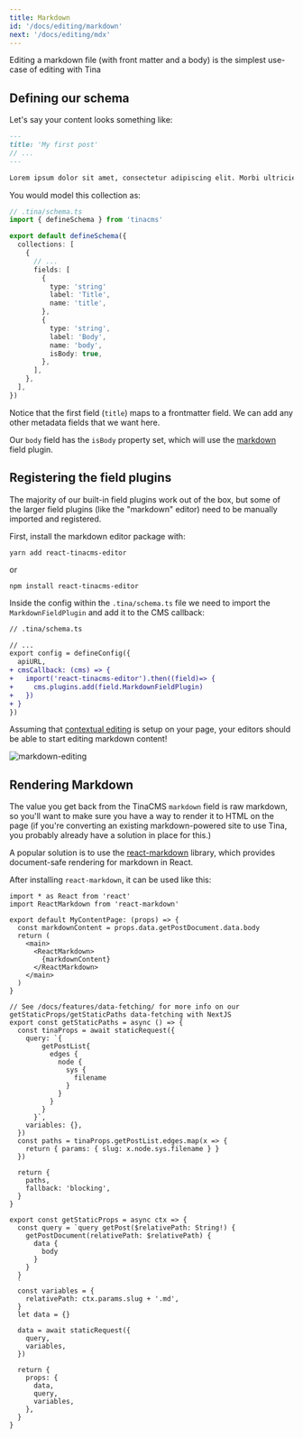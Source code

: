 ```yaml
---
title: Markdown
id: '/docs/editing/markdown'
next: '/docs/editing/mdx'
---
```


Editing a markdown file (with front matter and a body) is the simplest use-case of editing with Tina

## Defining our schema

Let's say your content looks something like:

```md
---
title: 'My first post'
// ...
---

Lorem ipsum dolor sit amet, consectetur adipiscing elit. Morbi ultricies urna ut ex varius, sed fringilla nibh posuere. Vestibulum a pulvinar eros, vel varius orci. Sed convallis purus sed tellus pellentesque ornare quis non velit. Quisque eget nibh nec nisl volutpat aliquet. Donec pharetra turpis vitae diam aliquam rutrum. Sed porta elit ut mi vehicula suscipit. Ut in pulvinar nunc.
```

You would model this collection as:

```ts
// .tina/schema.ts
import { defineSchema } from 'tinacms'

export default defineSchema({
  collections: [
    {
      // ...
      fields: [
        {
          type: 'string'
          label: 'Title',
          name: 'title',
        },
        {
          type: 'string',
          label: 'Body',
          name: 'body',
          isBody: true,
        },
      ],
    },
  ],
})
```

Notice that the first field (`title`) maps to a frontmatter field. We can add any other metadata fields that we want here.

Our `body` field has the `isBody` property set, which will use the [markdown](/docs/reference/toolkit/fields/markdown/) field plugin.

## Registering the field plugins

The majority of our built-in field plugins work out of the box, but some of the larger field plugins (like the "markdown" editor) need to be manually imported and registered.

First, install the markdown editor package with:

```copy
yarn add react-tinacms-editor
```

or

```copy
npm install react-tinacms-editor
```

Inside the config within the `.tina/schema.ts` file we need to import the `MarkdownFieldPlugin` and add it to the CMS callback:

```diff
// .tina/schema.ts

// ...
export config = defineConfig({
  apiURL,
+ cmsCallback: (cms) => {
+   import('react-tinacms-editor').then((field)=> {
+     cms.plugins.add(field.MarkdownFieldPlugin)
+   })
+ }
})
```

Assuming that [contextual editing](/docs/tinacms-context/) is setup on your page, your editors should be able to start editing markdown content!

![markdown-editing](https://res.cloudinary.com/forestry-demo/image/upload/v1645712826/tina-io/docs/markdown.gif)

## Rendering Markdown

The value you get back from the TinaCMS `markdown` field is raw markdown, so you'll want to make sure you have a way to render it to HTML on the page (if you're converting an existing markdown-powered site to use Tina, you probably already have a solution in place for this.)

A popular solution is to use the [react-markdown](https://github.com/remarkjs/react-markdown) library, which provides document-safe rendering for markdown in React.

After installing `react-markdown`, it can be used like this:

```tsx
import * as React from 'react'
import ReactMarkdown from 'react-markdown'

export default MyContentPage: (props) => {
  const markdownContent = props.data.getPostDocument.data.body
  return (
    <main>
      <ReactMarkdown>
        {markdownContent}
      </ReactMarkdown>
    </main>
  )
}

// See /docs/features/data-fetching/ for more info on our getStaticProps/getStaticPaths data-fetching with NextJS
export const getStaticPaths = async () => {
  const tinaProps = await staticRequest({
    query: `{
        getPostList{
          edges {
            node {
              sys {
                filename
              }
            }
          }
        }
      }`,
    variables: {},
  })
  const paths = tinaProps.getPostList.edges.map(x => {
    return { params: { slug: x.node.sys.filename } }
  })

  return {
    paths,
    fallback: 'blocking',
  }
}

export const getStaticProps = async ctx => {
  const query = `query getPost($relativePath: String!) {
    getPostDocument(relativePath: $relativePath) {
      data {
        body
      }
    }
  }
  `
  const variables = {
    relativePath: ctx.params.slug + '.md',
  }
  let data = {}

  data = await staticRequest({
    query,
    variables,
  })

  return {
    props: {
      data,
      query,
      variables,
    },
  }
}
```
